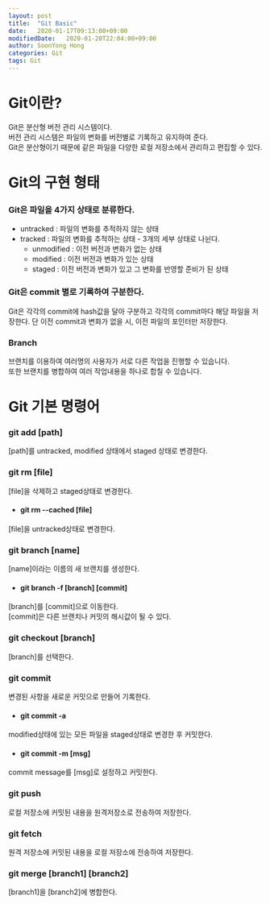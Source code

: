 ```yaml
---
layout: post
title:  "Git Basic"
date:   2020-01-17T09:13:00+09:00
modifiedDate:   2020-01-20T22:04:00+09:00
author: SoonYong Hong
categories: Git
tags: Git
---
```


# Git이란?

Git은 분산형 버전 관리 시스템이다.  
버전 관리 시스템은 파일의 변화를 버전별로 기록하고 유지하여 준다.  
Git은 분산형이기 때문에 같은 파일을 다양한 로컬 저장소에서 관리하고 편집할 수 있다.

# Git의 구현 형태
### Git은 파일을 4가지 상태로 분류한다.
* untracked : 파일의 변화를 추적하지 않는 상태
* tracked : 파일의 변화를 추적하는 상태 - 3개의 세부 상태로 나뉜다.
    * unmodified : 이전 버전과 변화가 없는 상태
    * modified : 이전 버전과 변화가 있는 상태
    * staged : 이전 버전과 변화가 있고 그 변화를 반영할 준비가 된 상태
    
### Git은 commit 별로 기록하여 구분한다.
Git은 각각의 commit에 hash값을 달아 구분하고
각각의 commit마다 해당 파일을 저장한다.
단 이전 commit과 변화가 없을 시, 이전 파일의 포인터만 저장한다.

### Branch
브랜치를 이용하여 여러명의 사용자가 서로 다른 작업을 진행할 수 있습니다.  
또한 브랜치를 병합하여 여러 작업내용을 하나로 합칠 수 있습니다.

# Git 기본 명령어
### git add [path]
[path]를 untracked, modified 상태에서 staged 상태로 변경한다.

### git rm [file]
[file]을 삭제하고 staged상태로 변경한다.
* #### git rm --cached [file]
[file]을 untracked상태로 변경한다.

### git branch [name]
[name]이라는 이름의 새 브랜치를 생성한다.
* #### git branch -f [branch] [commit]
[branch]를 [commit]으로 이동한다.  
[commit]은 다른 브랜치나 커밋의 해시값이 될 수 있다.

### git checkout [branch]
[branch]를 선택한다.

### git commit
변경된 사항을 새로운 커밋으로 만들어 기록한다.
* #### git commit -a
modified상태에 있는 모든 파일을 staged상태로 변경한 후 커밋한다.
* #### git commit -m [msg]
commit message를 [msg]로 설정하고 커밋한다.

### git push
로컬 저장소에 커밋된 내용을 원격저장소로 전송하여 저장한다.

### git fetch
원격 저장소에 커밋된 내용을 로컬 저장소에 전송하여 저장한다.

### git merge [branch1] [branch2]
[branch1]을 [branch2]에 병합한다.
